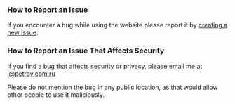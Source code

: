 ### How to Report an Issue

If you encounter a bug while using the website please report it by [creating a new issue](https://github.com/Margino/report-bugs/issues/new).



### How to Report an Issue That Affects Security

If you find a bug that affects security or privacy, please email me at i@petrov.com.ru

Please do not mention the bug in any public location, as that would allow other people to use it maliciously.
